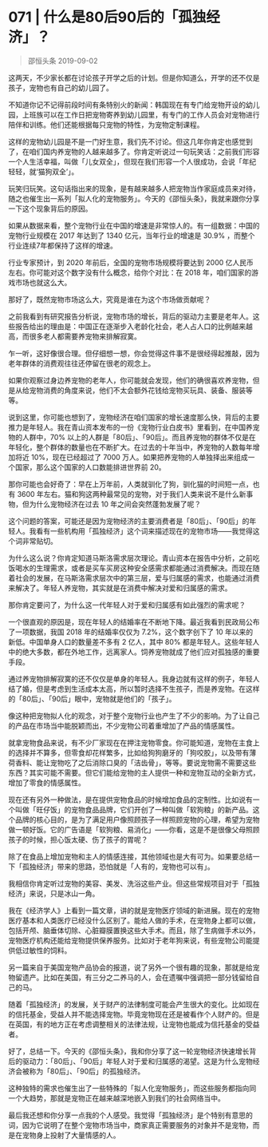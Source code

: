 # 071 | 什么是80后90后的「孤独经济」？
> 邵恒头条
2019-09-02

这两天，不少家长都在讨论孩子开学之后的计划。但是你知道么，开学的还不仅是孩子，宠物也有自己的幼儿园了。

不知道你记不记得前段时间有条特别火的新闻：韩国现在有专门给宠物开设的幼儿园，上班族可以在工作日把宠物寄养到幼儿园里，有专门的工作人员会对宠物进行陪伴和训练。他们还能根据每只宠物的特性，为宠物定制课程。

这样的宠物幼儿园是不是一门好生意，我们先不讨论。但这几年你肯定也感觉到了，在咱们国内养宠物的人越来越多了。你肯定听说过一句玩笑话：之前我们形容一个人生活幸福，叫做「儿女双全」，但现在我们形容一个人很成功，会说「年纪轻轻，就‘猫狗双全’」。

玩笑归玩笑。这句话指出来的现象，是有越来越多人把宠物当作家庭成员来对待，随之也催生出一系列「拟人化的宠物服务」。今天的《邵恒头条》，我就来跟你分享一下这个现象背后的原因。

如果从数据来看，整个宠物行业在中国的增速是非常惊人的。有一组数据：中国的宠物行业规模在 2017 年达到了 1340 亿元，当年行业的增速是 30.9% ，而整个行业连续7年都保持了这样的增速。

行业专家预计，到 2020 年前后，全国的宠物市场规模将要达到 2000 亿人民币左右。你可能对这个数字没有什么概念，给你个对比：在 2018 年，咱们国家的游戏市场也就这么大。

那好了，既然宠物市场这么大，究竟是谁在为这个市场做贡献呢？

之前我看到有研究报告分析说，宠物市场的增长，背后的驱动力主要是老年人。这些报告给出的理由是：中国正在逐渐步入老龄化社会，老人占人口的比例越来越高，而很多老人都需要养宠物来排解寂寞。

乍一听，这好像很合理。但仔细想一想，你会觉得这件事不是很经得起推敲，因为老年群体的消费观往往还停留在很老的观念上。

如果你观察过身边养宠物的老年人，你可能就会发现，他们的确很喜欢养宠物，但是从给宠物消费的角度来说，他们不太会额外花钱给宠物买玩具、装备、服装等等。

说到这里，你可能也想到了，宠物经济在咱们国家的增长速度那么快，背后的主要推力是年轻人。我在青山资本发布的一份《宠物行业白皮书》里看到，在中国养宠物的人群中，70% 以上的人群是「80后」、「90后」。而且养宠物的群体不仅是在年轻化，整个群体的数量也在不断扩大。在过去的十年当中，养宠物的人数每年增加将近 10%，现在已经超过了 7000 万人。如果把养宠物的人单独择出来组成一个国家，那么这个国家的人口数能排进世界前 20。

那你可能也会好奇了：早在上万年前，人类就驯化了狗，驯化猫的时间短一点，也有 3600 年左右。猫和狗这两种最常见的宠物，对于我们人类来说不是什么新事物，但为什么宠物经济在过去 10 年之间会突然蓬勃发展了呢？

这个问题的答案，可能还是因为宠物经济的主要消费者是「80后」、「90后」的年轻人。我看有一些机构用「孤独经济」这个词来描述现在的宠物市场——我觉得这个词非常贴切。

为什么这么说？你肯定知道马斯洛需求层次理论。青山资本在报告中分析，之前吃饭喝水的生理需求，或者是买车买房这种安全感需求都能通过消费解决。而现在随着社会的发展，在马斯洛需求层次中的第三层，爱与归属感的需求，也能通过消费来解决了。年轻人养宠物，其实就是在消费中解决对爱和归属感的需求。

那你肯定要问了，为什么这一代年轻人对于爱和归属感有如此强烈的需求呢？

一个很直观的原因是，现在年轻人的结婚率在不断地下降。最近我看到民政局公布了一项数据，我国 2018 年的结婚率仅仅为 7.2%，这个数字创下了 10 年以来的新低。中国单身人口的数量差不多有 2 亿人，其中 80% 都是年轻人。这些年轻人中的绝大多数，都在外地工作，远离家人。饲养宠物就成了他们应对孤独感的重要手段。

通过养宠物排解寂寞的还不仅仅是单身的年轻人。我身边就有这样的例子，年轻人结了婚，但是考虑到生活成本太高，所以暂时选择不生孩子，而是养宠物。在这样的「80后」、「90后」眼中，宠物就是他们的「孩子」。

像这种把宠物拟人化的观念，对于整个宠物行业也产生了不少的影响。为了让自己的产品在市场当中能脱颖而出，不少宠物公司着重增加了产品的情感属性。

就拿宠物食品来说，有不少厂家现在在押注宠物零食。你可能知道，宠物在主食上的选择并不算多，但零食却花样繁多，比如给狗狗磨牙的「狗咬胶」，以及带有薄荷香料、能让宠物吃了之后消除口臭的「洁齿骨」，等等。要说宠物需不需要这些东西？其实可能不需要。但它们能给宠物的主人提供一种和宠物互动的全新方式，增加了零食的情感属性。

现在还有另外一种做法，是在提供宠物食品的时候增加食品的定制性。比如说有一个叫做「旺仔饭」的宠物食品品牌，它们开创了一种叫做「软狗粮」的新产品。这个品牌的核心目的，是为了满足用户像照顾孩子一样照顾宠物的心理，希望为宠物做一顿好饭。它的广告语是「软狗粮、易消化」——你看，这是不是很像父母照顾孩子的时候，担心饭太硬、伤了孩子的胃呢？

除了在食品上增加宠物和主人的情感连接，其他领域也是大有可为。如果要总结一下「孤独经济」带来的思路，恐怕就是「人有的，宠物也可以有」。

我相信你肯定听过宠物的美容、美发、洗浴这些产业。但这些常规项目对于「孤独经济」来说，只是冰山一角。

我在《经济学人》上看到一篇文章，讲的就是宠物医疗领域的新进展。现在的宠物医疗基本和人类医疗已经没什么区别了。能给人做的手术，在宠物身上都可以做，包括开颅、脑垂体切除、心脏瓣膜置换这些大手术。而且，除了生病做手术以外，宠物医疗机构还能给宠物提供保养服务。比如对于老年狗来说，有些宠物公司能提供低过敏性的饲料。

另一篇来自于美国宠物产品协会的报道，说了另外一个很有趣的现象，那就是给宠物留遗产。比如在美国，有三分之二养马的人，会在遗嘱中强调把一部分钱留给自己的马。

随着「孤独经济」的发展，关于财产的法律制度可能会产生很大的变化。比如现在的信托基金，受益人并不能选择宠物。毕竟宠物现在还是被看作个人财产的。但是在英国，有的地方正在考虑调整相关的法律法规，让宠物也能成为信托基金的受益者。

好了，总结一下。今天的《邵恒头条》，我和你分享了这一轮宠物经济快速增长背后的驱动力：「80后」、「90后」年轻人对于爱和归属感的渴望。这是为什么宠物经济会被称为「80后」、「90后」的孤独经济。

这种独特的需求也催生出了一些特殊的「拟人化宠物服务」，而这些服务都指向同一个大趋势，那就是宠物正在越来越深地嵌入到我们的社会网络当中。

最后我还想和你分享一点我的个人感受。我觉得「孤独经济」是个特别有意思的词，因为它说明了在整个宠物市场当中，商家真正需要服务的对象并不是宠物，而是在宠物身上投射了大量情感的人。


